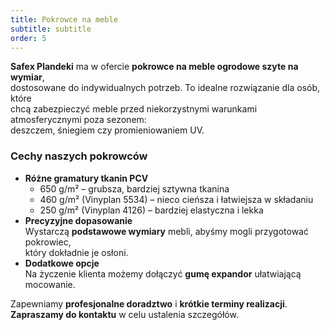 ```yaml
---
title: Pokrowce na meble
subtitle: subtitle
order: 5
---
```


**Safex Plandeki** ma w ofercie **pokrowce na meble ogrodowe szyte na wymiar**,  
dostosowane do indywidualnych potrzeb. To idealne rozwiązanie dla osób, które  
chcą zabezpieczyć meble przed niekorzystnymi warunkami atmosferycznymi poza sezonem:  
deszczem, śniegiem czy promieniowaniem UV.

### Cechy naszych pokrowców

- **Różne gramatury tkanin PCV**  
  - 650 g/m² – grubsza, bardziej sztywna tkanina  
  - 460 g/m² (Vinyplan 5534) – nieco cieńsza i łatwiejsza w składaniu  
  - 250 g/m² (Vinyplan 4126) – bardziej elastyczna i lekka  
- **Precyzyjne dopasowanie**  
  Wystarczą **podstawowe wymiary** mebli, abyśmy mogli przygotować pokrowiec,  
  który dokładnie je osłoni.  
- **Dodatkowe opcje**  
  Na życzenie klienta możemy dołączyć **gumę expandor** ułatwiającą mocowanie.

Zapewniamy **profesjonalne doradztwo** i **krótkie terminy realizacji**.  
**Zapraszamy do kontaktu** w celu ustalenia szczegółów.